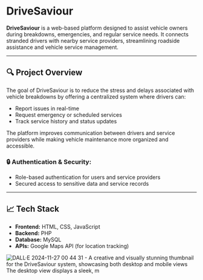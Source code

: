# DriveSaviour

**DriveSaviour** is a web-based platform designed to assist vehicle owners during breakdowns, emergencies, and regular service needs. It connects stranded drivers with nearby service providers, streamlining roadside assistance and vehicle service management.

---

## 🔍 Project Overview

The goal of DriveSaviour is to reduce the stress and delays associated with vehicle breakdowns by offering a centralized system where drivers can:

- Report issues in real-time
- Request emergency or scheduled services
- Track service history and status updates

The platform improves communication between drivers and service providers while making vehicle maintenance more organized and accessible.

### 🔒 Authentication & Security:
- Role-based authentication for users and service providers  
- Secured access to sensitive data and service records

---

## 📈 Tech Stack

- **Frontend:** HTML, CSS, JavaScript  
- **Backend:** PHP  
- **Database:** MySQL  
- **APIs:** Google Maps API (for location tracking)

![DALL·E 2024-11-27 00 44 31 - A creative and visually stunning thumbnail for the DriveSaviour system, showcasing both desktop and mobile views  The desktop view displays a sleek, m](https://github.com/user-attachments/assets/991efdd9-ba09-4674-98fe-3a609c68f2d3)
